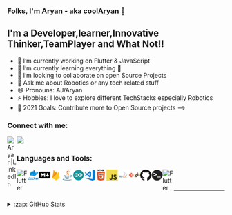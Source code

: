 ### Folks, I'm Aryan - aka coolAryan 👋

## I'm a Developer,learner,Innovative Thinker,TeamPlayer and What Not!!


- 🔭 I’m currently working on Flutter & JavaScript
- 🌱 I’m currently learning everything 🤣
- 👯 I’m looking to collaborate on open Source Projects
- 💬 Ask me about Robotics or any tech related stuff
- 😄 Pronouns: AJ/Aryan
- ⚡ Hobbies: I love to explore different TechStacks especially Robotics
- 🥅 2021 Goals: Contribute more to Open Source projects
-->


### Connect with me:

[<img align="left" alt="Aryan|LinkedIn" width="22px" src="https://cdn.jsdelivr.net/npm/simple-icons@v3/icons/linkedin.svg" />](https://www.linkedin.com/in/aryan-jain-47a4a1145/)
[<img align="left" width="22px" src="https://cdn.jsdelivr.net/npm/simple-icons@v4/icons/glassdoor.svg" />](https://www.glassdoor.co.in/member/profile/index.htm)

<br />

### Languages and Tools:
[<img align="left" alt="Flutter" width="26px" src="https://avatars1.githubusercontent.com/u/14101776?s=200&v=4" />]()
[<img align="left" alt="Docker" width="26px" src="https://raw.githubusercontent.com/github/explore/80688e429a7d4ef2fca1e82350fe8e3517d3494d/topics/docker/docker.png" />]()
[<img align="left" alt="MarkDown" width="26px" src="https://raw.githubusercontent.com/github/explore/80688e429a7d4ef2fca1e82350fe8e3517d3494d/topics/markdown/markdown.png" />]()
[<img align="left" alt="Firebase" width="26px" src="https://raw.githubusercontent.com/github/explore/80688e429a7d4ef2fca1e82350fe8e3517d3494d/topics/firebase/firebase.png" />]()
[<img align="left" alt="JAVA" width="26px" src="https://raw.githubusercontent.com/github/explore/80688e429a7d4ef2fca1e82350fe8e3517d3494d/topics/java/java.png" />]()
[<img align="left" alt="Arduino" width="26px" src="https://raw.githubusercontent.com/github/explore/80688e429a7d4ef2fca1e82350fe8e3517d3494d/topics/arduino/arduino.png" />]()
[<img align="left" alt="Visual Studio Code" width="26px" src="https://raw.githubusercontent.com/github/explore/80688e429a7d4ef2fca1e82350fe8e3517d3494d/topics/visual-studio-code/visual-studio-code.png" />]()
[<img align="left" alt="HTML5" width="26px" src="https://raw.githubusercontent.com/github/explore/80688e429a7d4ef2fca1e82350fe8e3517d3494d/topics/html/html.png" />]()
[<img align="left" alt="JavaScript" width="26px" src="https://raw.githubusercontent.com/github/explore/80688e429a7d4ef2fca1e82350fe8e3517d3494d/topics/javascript/javascript.png" />]()
[<img align="left" alt="MySQL" width="26px" src="https://raw.githubusercontent.com/github/explore/80688e429a7d4ef2fca1e82350fe8e3517d3494d/topics/mysql/mysql.png" />]()
[<img align="left" alt="Git" width="26px" src="https://raw.githubusercontent.com/github/explore/80688e429a7d4ef2fca1e82350fe8e3517d3494d/topics/git/git.png" />]()
[<img align="left" alt="GitHub" width="26px" src="https://raw.githubusercontent.com/github/explore/78df643247d429f6cc873026c0622819ad797942/topics/github/github.png" />]()
[<img align="left" alt="Terminal" width="26px" src="https://raw.githubusercontent.com/github/explore/80688e429a7d4ef2fca1e82350fe8e3517d3494d/topics/terminal/terminal.png" />]()
[<img align="left" alt="Flutter" width="26px" src="https://avatars1.githubusercontent.com/u/14101776?s=200&v=4" />]()

<br />
<br />

---
###

<details>
  <summary>:zap: GitHub Stats</summary>

  <img align="left" alt="coolAryan's GitHub Stats" src="https://github-readme-stats.coolaryan.vercel.app/api?username=coolAryan&show_icons=true&hide_border=true" />

</details>


